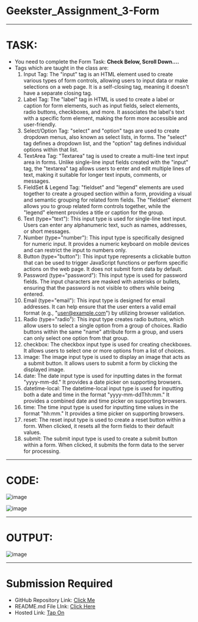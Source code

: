 # Geekster_Assignment_3-Form
---
# TASK: 
- You need to complete the Form Task: **Check Below, Scroll Down....**
- Tags which are taught in the class are:
  1. Input Tag: The "input" tag is an HTML element used to create various types of form controls, allowing users to input data or make selections on a web page. It is a self-closing tag, meaning it doesn't have a separate closing tag.
  2. Label Tag: The "label" tag in HTML is used to create a label or caption for form elements, such as input fields, select elements, radio buttons, checkboxes, and more. It associates the label's text with a specific form element, making the form more accessible and user-friendly.
  3. Select/Option Tag: "select" and "option" tags are used to create dropdown menus, also known as select lists, in forms. The "select" tag defines a dropdown list, and the "option" tag defines individual options within that list.
  4. TextArea Tag: "Textarea" tag is used to create a multi-line text input area in forms. Unlike single-line input fields created with the "input" tag, the "textarea" tag allows users to enter and edit multiple lines of text, making it suitable for longer text inputs, comments, or messages.
  5. FieldSet & Legend Tag: "fieldset" and "legend" elements are used together to create a grouped section within a form, providing a visual and semantic grouping for related form fields. The "fieldset" element allows you to group related form controls together, while the "legend" element provides a title or caption for the group.
  6. Text (type="text"): This input type is used for single-line text input. Users can enter any alphanumeric text, such as names, addresses, or short messages.
  7. Number (type="number"): This input type is specifically designed for numeric input. It provides a numeric keyboard on mobile devices and can restrict the input to numbers only.
  8. Button (type="button"): This input type represents a clickable button that can be used to trigger JavaScript functions or perform specific actions on the web page. It does not submit form data by default.
  9. Password (type="password"): This input type is used for password fields. The input characters are masked with asterisks or bullets, ensuring that the password is not visible to others while being entered.
  10. Email (type="email"): This input type is designed for email addresses. It can help ensure that the user enters a valid email format (e.g., "user@example.com") by utilizing browser validation.
  11. Radio (type="radio"): This input type creates radio buttons, which allow users to select a single option from a group of choices. Radio buttons within the same "name" attribute form a group, and users can only select one option from that group.
  12. checkbox: The checkbox input type is used for creating checkboxes. It allows users to select one or more options from a list of choices.
  13. image: The image input type is used to display an image that acts as a submit button. It allows users to submit a form by clicking the displayed image.
  14. date: The date input type is used for inputting dates in the format "yyyy-mm-dd." It provides a date picker on supporting browsers.
  15. datetime-local: The datetime-local input type is used for inputting both a date and time in the format "yyyy-mm-ddThh:mm." It provides a combined date and time picker on supporting browsers.
  16. time: The time input type is used for inputting time values in the format "hh:mm." It provides a time picker on supporting browsers.
  17. reset: The reset input type is used to create a reset button within a form. When clicked, it resets all the form fields to their default values.
  18. submit: The submit input type is used to create a submit button within a form. When clicked, it submits the form data to the server for processing.
---
# CODE:

![image](https://github.com/Abhishek-Sharma-007/Geekster_Assignment_3-Form/assets/84591804/4c9d20db-5f90-485f-8b58-845c8c3b8e9c)

![image](https://github.com/Abhishek-Sharma-007/Geekster_Assignment_3-Form/assets/84591804/b0fd4a6c-4a53-4eac-aecb-5bc78ddea26e)

---
# OUTPUT:

![image](https://github.com/Abhishek-Sharma-007/Geekster_Assignment_3-Form/assets/84591804/48197472-f2a3-4f3b-9432-2f2492e737d8)

---
# Submission Required
- GitHub Repository Link: [Click Me](https://github.com/Abhishek-Sharma-007/Geekster_Assignment_3-Form)
- README.md File LInk: [Click Here]()
- Hosted Link: [Tap On](https://abhishek-sharma-007.github.io/Geekster_Assignment_3-Form/)
